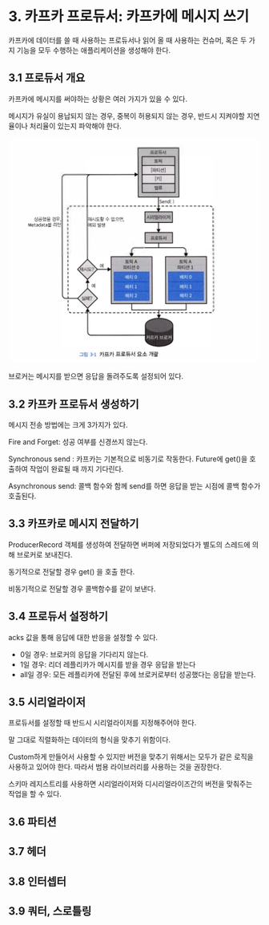 # 3. 카프카 프로듀서: 카프카에 메시지 쓰기

카프카에 데이터를 쓸 때 사용하는 프로듀서나 읽어 올 때 사용하는 컨슈머, 혹은 두 가지 기능을 모두 수행하는 애플리케이션을 생성해야 한다.



## 3.1 프로듀서 개요

카프카에 메시지를 써야하는 상황은 여러 가지가 있을 수 있다.

메시지가 유실이 용납되지 않는 경우, 중복이 허용되지 않는 경우, 반드시 지켜야할 지연율이나 처리율이 있는지 파악해야 한다.

![image-20230611184829987](images/image-20230611184829987.png)

브로커는 메시지를 받으면 응답을 돌려주도록 설정되어 있다.



## 3.2 카프카 프로듀서 생성하기

메시지 전송 방법에는 크게 3가지가 있다.

Fire and Forget: 성공 여부를 신경쓰지 않는다.

Synchronous send : 카프카는 기본적으로 비동기로 작동한다. Future에 get()을 호출하여 작업이 완료될 때 까지 기다린다. 

Asynchronous send: 콜백 함수와 함께 send를 하면 응답을 받는 시점에 콜백 함수가 호출된다.



## 3.3 카프카로 메시지 전달하기

ProducerRecord 객체를 생성하여 전달하면 버퍼에 저장되었다가 별도의 스레드에 의해 브로커로 보내진다.

동기적으로 전달할 경우 get() 을 호출 한다.

비동기적으로 전달할 경우 콜백함수를 같이 보낸다.



## 3.4 프로듀서 설정하기

acks 값을 통해 응답에 대한 반응을 설정할 수 있다.

- 0일 경우: 브로커의 응답을 기다리지 않는다.
- 1일 경우: 리더 레플리카가 메시지를 받을 경우 응답을 받는다
- all일 경우: 모든 레플리카에 전달된 후에 브로커로부터 성공했다는 응답을 받는다.



## 3.5 시리얼라이저

프로듀서를 설정할 때 반드시 시리얼라이저를 지정해주어야 한다.

말 그대로 직렬화하는 데이터의 형식을 맞추기 위함이다.

Custom하게 만들어서 사용할 수 있지만 버전을 맞추기 위해서는 모두가 같은 로직을 사용하고 있어야 한다. 따라서 범용 라이브러리를 사용하는 것을 권장한다.

스키마 레지스트리를 사용하면 시리얼라이저와 디시리얼라이즈간의 버전을 맞춰주는 작업을 할 수 있다.



## 3.6 파티션



## 3.7 헤더



## 3.8 인터셉터



## 3.9 쿼터, 스로틀링

